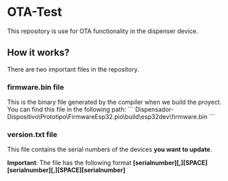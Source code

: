 # OTA-Test
This repository is use for OTA functionality in the dispenser device.

## How it works?
There are two important files in the repository. 

### firmware.bin file
This is the binary file generated by the compiler when we build the proyect. You can find this file in the following path:
´´´
Dispensador-Dispositivo\Prototipo\FirmwareEsp32\.pio\build\esp32dev\firmware.bin
´´´
### version.txt file
This file contains the serial numbers of the devices **you want to update**.

**Important**: The file has the following format
**[serialnumber][,][SPACE][serialnumber][,][SPACE][serialnumber]** 
